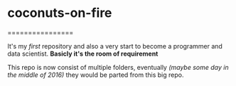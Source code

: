 # coconuts-on-fire
================

It's my *first* repository and also a very start to become a programmer and data scientist.
**Basicly it's the room of requirement**

This repo is now consist of multiple folders, eventually *(maybe some day in the middle of 2016)* they would be parted from this big repo.
